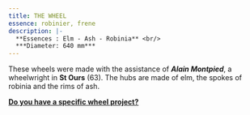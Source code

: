 ```yaml
---
title: THE WHEEL
essence: robinier, frene
description: |-
  **Essences : Elm - Ash - Robinia** <br/>
  ***Diameter: 640 mm***
---
```


These wheels were made with the assistance of ***Alain Montpied***, a wheelwright in **St Ours** (63).
The hubs are made of elm, the spokes of robinia and the rims of ash.

**[Do you have a specific wheel project?](https://f1fd647b.sibforms.com/serve/MUIFAL0EkuoidC-7KOpKvC8HfPQBLwhbr2vM4T5eNjvhiNBDvQbosXl38n8DjSC0Hkk0LhbX1kygZMcZPJSQ3EC85YuzR_6qBTH06pzbbKtHtGUYM7p59NRcdXG8RtczNj53Q3Fb1f-oatjdismKrA9wCuVHKvNkhh-xRlFlUQLZJBXli1TvnH-j6gAFVAlz-iqAyKF91Rvuvmua)**

